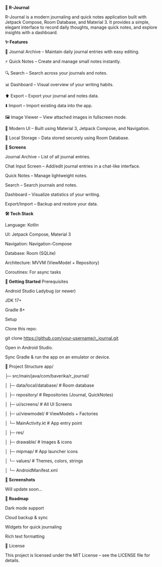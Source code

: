**📓 R-Journal**

R-Journal is a modern journaling and quick notes application built with Jetpack Compose, Room Database, and Material 3. It provides a simple, elegant interface to record daily thoughts, manage quick notes, and explore insights with a dashboard.

**✨ Features**

📝 Journal Archive – Maintain daily journal entries with easy editing.

⚡ Quick Notes – Create and manage small notes instantly.

🔍 Search – Search across your journals and notes.

📊 Dashboard – Visual overview of your writing habits.

⬆️ Export – Export your journal and notes data.

⬇️ Import – Import existing data into the app.

🖼️ Image Viewer – View attached images in fullscreen mode.

🎨 Modern UI – Built using Material 3, Jetpack Compose, and Navigation.

💾 Local Storage – Data stored securely using Room Database.

**📱 Screens**

Journal Archive – List of all journal entries.

Chat Input Screen – Add/edit journal entries in a chat-like interface.

Quick Notes – Manage lightweight notes.

Search – Search journals and notes.

Dashboard – Visualize statistics of your writing.

Export/Import – Backup and restore your data.

**🛠️ Tech Stack**

Language: Kotlin

UI: Jetpack Compose, Material 3

Navigation: Navigation-Compose

Database: Room (SQLite)

Architecture: MVVM (ViewModel + Repository)

Coroutines: For async tasks

**🚀 Getting Started**
Prerequisites

Android Studio Ladybug (or newer)

JDK 17+

Gradle 8+

Setup

Clone this repo:

git clone https://github.com/your-username/r_journal.git


Open in Android Studio.

Sync Gradle & run the app on an emulator or device.

📂 Project Structure
app/

 ├─ src/main/java/com/baverika/r_journal/
 
 │   ├─ data/local/database/      # Room database
 
 │   ├─ repository/               # Repositories (Journal, QuickNotes)
 
 │   ├─ ui/screens/               # All UI Screens
 
 │   ├─ ui/viewmodel/             # ViewModels + Factories
 
 │   └─ MainActivity.kt           # App entry point
 
 │
 ├─ res/
 
 │   ├─ drawable/                 # Images & icons
 
 │   ├─ mipmap/                   # App launcher icons
 
 │   └─ values/                   # Themes, colors, strings
 
 │
 └─ AndroidManifest.xml

**📸 Screenshots**

Will update soon...

**🔮 Roadmap**

 Dark mode support

 Cloud backup & sync

 Widgets for quick journaling

 Rich text formatting


📜 License

This project is licensed under the MIT License – see the LICENSE
 file for details.
